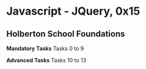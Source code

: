 # Javascript - JQuery, 0x15
## Holberton School Foundations

**Mandatory Tasks**
Tasks 0 to 9

**Advanced Tasks**
Tasks 10 to 13
